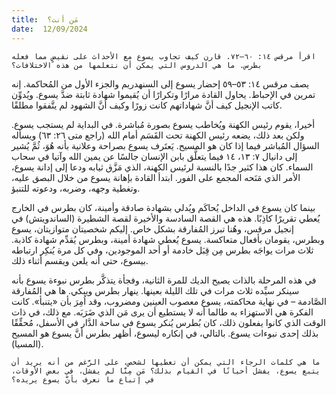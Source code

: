 ```yaml
---
title:  مَن أنت؟
date:  12/09/2024
---
```


`اقرأ مرقس ١٤: ٦٠–٧٢. قارن كيف تجاوب يسوع مع الأحداث على نقيضٍ مما فعله بطرس. ما هي الدروس التي يمكن أن نتعلمها من هذه الاختلافات؟`

يصف مرقس ١٤: ٥٣–٥٩ إحضار يسوع إلى السنهدريم والجزء الأول من المُحاكمة. إنه تمرين في الإحباط. يحاول القادة مرارًا وتكرارًا أن يُقيموا شهادة ثابتة ضدَّ يسوع. ويُدوِّن كاتب الإنجيل كيف أنَّ شهاداتهم كانت زورًا وكيف أنَّ الشهود لم يتَّفقوا مطلقًا.

أخيرا، يقوم رئيس الكهنة ويُخاطب يسوع بصورة مُباشرة. في البداية لم يستجب يسوع. ولكن بعد ذلك، يضعه رئيس الكهنة تحت القَسَم أمام الله (راجع متى ٢٦: ٦٣) ويسأله السؤال المُباشر فيما إذا كان هو المسيح. يَعتَرف يسوع بصراحة وعلانية بأنه هُوَ، ثُمَّ يُشير إلى دانيال ٧: ١٣، ١٤ فيما يتعلَّق بابن الإنسان جالسًا عن يمين الله وآتيا في سحاب السماء. كان هذا كثير جدًا بالنسبة لرئيس الكهنة، الذي مَزَّق ثيابه ودعا إلى إدانة يسوع، الأمر الذي مَنَحه المجمع على الفور. ابتدأ القادة بإهانة يسوع من خلال البصق عليه، وتغطية وجهه، وضربه، ودعوته للتنبؤ.

بينما كان يسوع في الداخل يُحاكَم ويُدلي بشهادة صادقة وأمينة، كان بطرس في الخارج يُعطي تقريرًا كاذِبًا. هذه هي القصة السادسة والأخيرة لقصة الشطيرة (الساندويتش) في إنجيل مرقس، وهُنا تبرز المُفارقة بشكل خاص. إليكم شخصيتان متوازيتان، يسوع وبطرس، يقومان بأفعال متعاكسة. يسوع يُعطي شهادة أمينة، وبطرس يُقدِّم شهادة كاذبة. ثلاث مرات يواجَه بطرس مِن قِبَل خادمة أو أحد الموجودين، وفي كل مرة يُنكِر ارتباطه بيسوع، حتى أنه يلعن ويقسم أثناء ذلك.

في هذه المرحلة بالذات يصيح الديك للمرة الثانية، وفجأة يتذكَّر بطرس نبوءة يسوع بأنه سينكر سيِّده ثلاث مرات في تلك الليلة بعينها. ينهار بطرس ويبكي. ها هي المُفارقة الصَّادمة – في نهاية محاكمته، يسوع معصوب العينين ومضروب، وقد اُمِرَ بأن «يتنبأ». كانت الفكرة هي الاستهزاء به طالما أنه لا يستطيع أن يرى مَن الذي ضَرَبَه. مع ذلك، في ذات الوقت الذي كانوا يفعلون ذلك، كان بُطرس يُنكر يسوع في ساحة الدَّار في الأسفل، مُحقِّقًا بذلك إحدى نبوءات يسوع. بالتالي، في إنكاره ليسوع، أظهر بطرس أنَّ يسوع هو المسيح (المسيا).

`ما هي كلمات الرجاء التي يمكن أن تعطيها لشخص، على الرَّغم من أنه يريد أن يتبع يسوع، يفشل أحيانًا في القيام بذلك؟ مَن مِنَّا لم يفشل، في بعض الأوقات، في إتباع ما نعرف بأنَّ يسوع يريده؟`